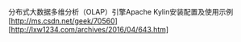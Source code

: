 分布式大数据多维分析（OLAP）引擎Apache Kylin安装配置及使用示例 
[http://ms.csdn.net/geek/70560] 
[http://lxw1234.com/archives/2016/04/643.htm]

